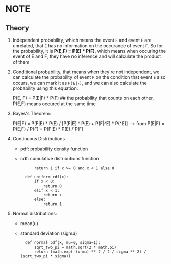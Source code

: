 NOTE
====


## Theory

1. Independent probability, which means the event `E` and event `F` are unrelated, that `E` has no information on the occurance of event `F`. So for the probability, it is **P(E,F) = P(E) * P(F)**, which means when occuring the event of E and F, they have no inference and will calculate the product of them

2. Conditional probability, that means when they're not independent, we can calculate the probability of event `F` on the condition that event `E` also occurs, we can mark it as `P(E|F)`, and we can also calculate the probability using this equation:

    P(E, F) = P(E|F) * P(F) ## the probability that counts on each other, P(E,F) means occured at the same time

3. Bayes's Theorem:

    P(E|F) = P(F|E) * P(E) / [P(F|E) * P(E) + P(F|^E) * P(^E)]
    --> from P(E|F) = P(E,F) / P(F) = P(F|E) * P(E) / P(F)

4. Continuous Distributions

    * pdf: probability density function
    * cdf: cumulative distributions function

                return 1 if x >= 0 and x < 1 else 0

            def uniform_cdf(x):
                if x < 0:
                    return 0
                elif x < 1:
                    return x
                else:
                    return 1

5. Normal distributions:

    * mean(u)
    * standard deviation (sigma)

            def normal_pdf(x, mu=0, sigma=1):
                sqrt_two_pi = math.sqrt(2 * math.pi)
                return (math.exp(-(x-mu) ** 2 / 2 / sigma ** 2) / (sqrt_two_pi * sigma))
